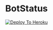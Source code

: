 # BotStatus

[![Deploy To Heroku](https://img.shields.io/badge/Deploy%20To%20Heroku-orange?style=for-the-badge&logo=heroku)](https://heroku.com/deploy)
